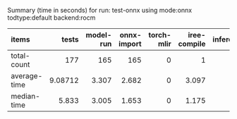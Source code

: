 Summary (time in seconds) for run: test-onnx using mode:onnx todtype:default backend:rocm

| items        |     tests |   model-run |   onnx-import |   torch-mlir |   iree-compile |   inference |
|:-------------|----------:|------------:|--------------:|-------------:|---------------:|------------:|
| total-count  | 177       |     165     |       165     |            0 |          1     |           0 |
| average-time |   9.08712 |       3.307 |         2.682 |            0 |          3.097 |           0 |
| median-time  |   5.833   |       3.005 |         1.653 |            0 |          1.175 |           0 |
